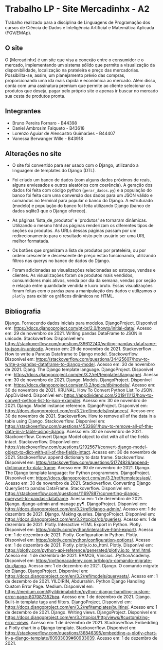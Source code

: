 # Trabalho LP - Site Mercadinhx - A2

Trabalho realizado para a disciplina de Linguagens de Programação dos cursos de Ciência de Dados e Inteligência Artificial e Matemática Aplicada (FGV/EMAp). 

## O site

O [Mercadinhx] é um site que visa a conexão entre o consumidor e o mercado, implementando um sistema sólido que permite a visualização da disponibilidade, localização na prateleira e preço das mercadorias. Possibilita-se, assim, um planejamento prévio das compras, proporcionando uma ida mais rápida e econômica ao mercado.
Além disso, conta com uma assinatura premium que permite ao cliente selecionar os produtos que deseja, pagar pelo próprio site e apenas ir buscar no mercado sua cesta de produtos pronta.


## Integrantes

- Bruno Pereira Fornaro  - B44398
- Daniel Ambrosim Falqueto - B43618
- Lorenzo Aguiar de Alencastro Guimarães - B44407
- Vanessa Berwanger Wille - B43918

## Alterações no site

- O site foi convertido para ser usado com o Django, utilizando a linguagem de templates do Django (DTL).

- Foi criado um banco de dados (com alguns dados próximos de reais, alguns enviesados e outros aleatórios com coerência). A geração dos dados foi feita com código python (`gerar_dados.py`) e a população do banco foi feita com uma conversão dos dados para um JSON válido e comandos no terminal para popular o banco do Django. A estruturado (modelo) e população do banco foi feita utilizando Django (banco de dados sqlite3 que o Django oferece).

- As páginas 'lista_de_produtos' e 'produtos' se tornaram dinâmicas. Utilizando o mesmo html as páginas renderizam os diferentes tipos de seções ou produtos. As URLs dessas páginas passam por um redirecionamento para o resultado visto pelo usuário ser uma URL melhor formatada.

- Os botões que organizam a lista de produtos por prateleira, ou por ordem crescente e decrescente de preço estão funcionando, utilizando filtros nas querys no banco de dados do Django.

- Foram adicionadas as visualizações relacionadas ao estoque, vendas e clientes. As visualizações foram de produtos mais vendidos, consumidores mais ativos, venda por dia da semana, vendas por seção e relação entre quantidade vendida e lucro bruto. Essas visualizações foram feitas com o `pandas` para a manipulação dos dados e utilizamos o `plotly` para exibir os gráficos dinâmicos no HTML.

## Bibliografia
Django. Fornecendo dados iniciais para modelos. DjangoProject. Disponível em: https://docs.djangoproject.com/pt-br/2.0/howto/initial-data/. Acesso em: 29 de novembro de 2021.
Writing pandas DataFrame to JSON in unicode. Stackoverflow. Disponível em: https://stackoverflow.com/questions/39612240/writing-pandas-dataframe-to-json-in-unicode. Acesso em: 29 de novembro de 2021.
Stackoverflow . How to write a Pandas Dataframe to Django model. Stackoverflow. Disponível em: https://stackoverflow.com/questions/34425607/how-to-write-a-pandas-dataframe-to-django-model. Acesso em: 30 de novembro de 2021.
Djang. The Django template language. DjangoProject. Disponível em: https://docs.djangoproject.com/en/3.2/ref/templates/language/. Acesso em: 30 de novembro de 2021.
Django. Models. DjangoProject. Disponível em: https://docs.djangoproject.com/en/3.2/topics/db/models/. Acesso em: 30 de novembro de 2021.
KRUNAL. How To Convert Python List To JSON. AppDividend. Disponível em: https://appdividend.com/2019/11/13/how-to-convert-python-list-to-json-example/. Acesso em: 30 de novembro de 2021.
Django. Model instance reference. DjangoProject. Disponível em: https://docs.djangoproject.com/en/3.2/ref/models/instances/. Acesso em: 30 de novembro de 2021.
Stackoverflow. How to remove all of the data in a table using Django. Stackoverflow. Disponível em: https://stackoverflow.com/questions/4532681/how-to-remove-all-of-the-data-in-a-table-using-django. Acesso em: 30 de novembro de 2021.
Stackoverflow. Convert Django Model object to dict with all of the fields intact. Stackoverflow. Disponível em: https://stackoverflow.com/questions/21925671/convert-django-model-object-to-dict-with-all-of-the-fields-intact. Acesso em: 30 de novembro de 2021.
Stackoverflow. append dictionary to data frame. Stackoverflow. Disponível em: https://stackoverflow.com/questions/51774826/append-dictionary-to-data-frame. Acesso em: 30 de novembro de 2021.
Django. The Django template language: for Python programmers. DjangoProject. Disponível em: https://docs.djangoproject.com/en/3.2/ref/templates/api/. Acesso em: 30 de novembro de 2021.
Stackoverflow. Converting Django QuerySet to pandas DataFrame. Stackoverflow. Disponível em: https://stackoverflow.com/questions/11697887/converting-django-queryset-to-pandas-dataframe. Acesso em: 1 de dezembro de 2021.
Django. django-admin and manage.py¶. DjangoProject. Disponível em: https://docs.djangoproject.com/en/3.2/ref/django-admin/. Acesso em: 1 de dezembro de 2021.
Django. Making queries. DjangoProject. Disponível em: https://docs.djangoproject.com/en/3.2/topics/db/queries/. Acesso em: 1 de dezembro de 2021.
Plotly. Interactive HTML Export in Python. Plotly. Disponível em: https://plotly.com/python/interactive-html-export/. Acesso em: 1 de dezembro de 2021.
Plotly. Configuration in Python. Plotly. Disponível em: https://plotly.com/python/configuration-options/. Acesso em: 1 de dezembro de 2021.
Plotly. plotly.io.to_html. Plotly. Disponível em: https://plotly.com/python-api-reference/generated/plotly.io.to_html.html. Acesso em: 1 de dezembro de 2021.
RAMOS, Vinícius. .PythonAcademy. Disponível em: https://pythonacademy.com.br/blog/o-comando-migrate-do-django. Acesso em: 1 de dezembro de 2021.
Django. O comando migrate do Django. DjangoProject. Disponível em: https://docs.djangoproject.com/en/3.2/ref/models/querysets/. Acesso em: 1 de dezembro de 2021.
YILDIRIN, Abdurrahin. Python Django Handling Custom Error Page. Medium. Disponível em: https://medium.com/@yildirimabdrhm/python-django-handling-custom-error-page-807087352bea. Acesso em: 1 de dezembro de 2021.
Django. Built-in template tags and filters. DjangoProject. Disponível em: https://docs.djangoproject.com/en/3.2/ref/templates/builtins/. Acesso em: 1 de dezembro de 2021.
Django. Writing views. DjangoProject. Disponível em: https://docs.djangoproject.com/en/3.2/topics/http/views/#customizing-error-views. Acesso em: 1 de dezembro de 2021.
Stackoverflow. Embedding a Plotly chart in a Django template. Stackoverflow. Disponível em: https://stackoverflow.com/questions/36846395/embedding-a-plotly-chart-in-a-django-template/60933039#60933039. Acesso em: 1 de dezembro de 2021.